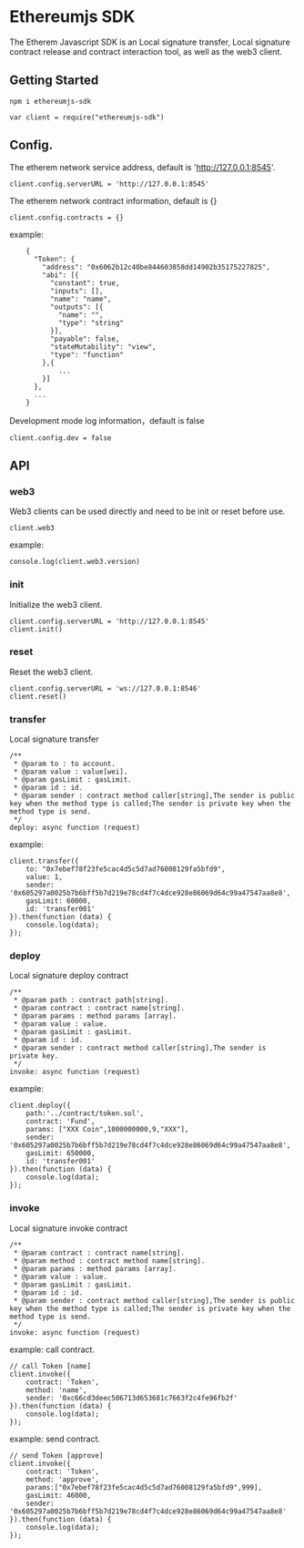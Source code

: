 # Ethereumjs SDK

The Etherem Javascript SDK is an Local signature transfer, Local signature contract release and contract interaction tool, as well as the web3 client.

## Getting Started

```
npm i ethereumjs-sdk

var client = require("ethereumjs-sdk")
```

## Config.

The etherem network service address, default is 'http://127.0.0.1:8545'.
```
client.config.serverURL = 'http://127.0.0.1:8545'
```

The etherem network contract information, default is {}
```
client.config.contracts = {}
```
example:
```
    {
      "Token": {
        "address": "0x6062b12c40be844603858dd14902b35175227825",
        "abi": [{
          "constant": true,
          "inputs": [],
          "name": "name",
          "outputs": [{
            "name": "",
            "type": "string"
          }],
          "payable": false,
          "stateMutability": "view",
          "type": "function"
        },{
            ...
        }]
      },
      ...
    }
```

Development mode log information，default is false
```
client.config.dev = false
```

## API

### web3
Web3 clients can be used directly and need to be init or reset before use.
```
client.web3
```
example:
```
console.log(client.web3.version)
```

### init
Initialize the web3 client.
```
client.config.serverURL = 'http://127.0.0.1:8545'
client.init()
```

### reset
Reset the web3 client.
```
client.config.serverURL = 'ws://127.0.0.1:8546'
client.reset()
```

### transfer
Local signature transfer
```
/**
 * @param to : to account.
 * @param value : value[wei].
 * @param gasLimit : gasLimit.
 * @param id : id.
 * @param sender : contract method caller[string],The sender is public key when the method type is called;The sender is private key when the method type is send.
 */
deploy: async function (request)
```
example:
```
client.transfer({
    to: "0x7ebef78f23fe5cac4d5c5d7ad76008129fa5bfd9",
    value: 1,
    sender: '0x605297a0025b7b6bff5b7d219e78cd4f7c4dce928e86069d64c99a47547aa8e8',
    gasLimit: 60000,
    id: 'transfer001'
}).then(function (data) {
    console.log(data);
});
```
### deploy
Local signature deploy contract
```
/**
 * @param path : contract path[string].
 * @param contract : contract name[string].
 * @param params : method params [array].
 * @param value : value.
 * @param gasLimit : gasLimit.
 * @param id : id.
 * @param sender : contract method caller[string],The sender is private key.
 */
invoke: async function (request)
```
example:
```
client.deploy({
    path:'../contract/token.sol',
    contract: 'Fund',
    params: ["XXX Coin",1000000000,9,"XXX"],
    sender: '0x605297a0025b7b6bff5b7d219e78cd4f7c4dce928e86069d64c99a47547aa8e8',
    gasLimit: 650000,
    id: 'transfer001'
}).then(function (data) {
    console.log(data);
});
```

### invoke
Local signature invoke contract
```
/**
 * @param contract : contract name[string].
 * @param method : contract method name[string].
 * @param params : method params [array].
 * @param value : value.
 * @param gasLimit : gasLimit.
 * @param id : id.
 * @param sender : contract method caller[string],The sender is public key when the method type is called;The sender is private key when the method type is send.
 */
invoke: async function (request)
```
example: call contract.
```
// call Token [name]
client.invoke({
    contract: 'Token',
    method: 'name',
    sender: '0xc66cd3deec506713d653681c7663f2c4fe96fb2f'
}).then(function (data) {
    console.log(data);
});
```

example: send contract.
```
// send Token [approve]
client.invoke({
    contract: 'Token',
    method: 'approve',
    params:["0x7ebef78f23fe5cac4d5c5d7ad76008129fa5bfd9",999],
    gasLimit: 46000,
    sender: '0x605297a0025b7b6bff5b7d219e78cd4f7c4dce928e86069d64c99a47547aa8e8'
}).then(function (data) {
    console.log(data);
});
```
